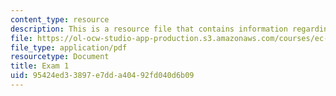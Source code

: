 ```yaml
---
content_type: resource
description: This is a resource file that contains information regarding exam 1.
file: https://ol-ocw-studio-app-production.s3.amazonaws.com/courses/ec-s01-internet-technology-in-local-and-global-communities-spring-2005-summer-2005/95424ed33897e7dda40492fd040d6b09_MITEC_S01S05_exam_1.pdf
file_type: application/pdf
resourcetype: Document
title: Exam 1
uid: 95424ed3-3897-e7dd-a404-92fd040d6b09
---
```

